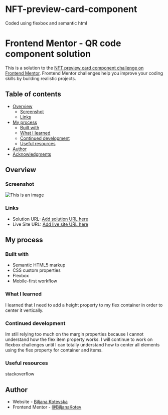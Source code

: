 # NFT-preview-card-component
Coded using flexbox and semantic html

# Frontend Mentor - QR code component solution

This is a solution to the [NFT preview card component challenge on Frontend Mentor](https://www.frontendmentor.io/challenges/nft-preview-card-component-SbdUL_w0U). Frontend Mentor challenges help you improve your coding skills by building realistic projects. 
 

## Table of contents

- [Overview](#overview)
  - [Screenshot](#screenshot)
  - [Links](#links)
- [My process](#my-process)
  - [Built with](#built-with)
  - [What I learned](#what-i-learned)
  - [Continued development](#continued-development)
  - [Useful resources](#useful-resources)
- [Author](#author)
- [Acknowledgments](#acknowledgments)

## Overview

### Screenshot

![This is an image](https://i.postimg.cc/5y28HKHL/Screenshot-NFT-preview.jpg)

### Links

- Solution URL: [Add solution URL here](https://your-solution-url.com)
- Live Site URL: [Add live site URL here](https://your-live-site-url.com)

## My process

### Built with

- Semantic HTML5 markup
- CSS custom properties
- Flexbox
- Mobile-first workflow

### What I learned

I learned that I need to add a height property to my flex container in order to center it vertically.

### Continued development
 
 Im still relying too much on the margin properties because I cannot understand how the flex item property works. I will continue to work on flexbox challenges until I can totally understand how to center all elements using the flex property for container and items.

### Useful resources

stackoverflow

## Author

- Website - [Biljana Kotevska](https://www.your-site.com)
- Frontend Mentor - [@BiljanaKotev](https://www.frontendmentor.io/profile/yourusername)
